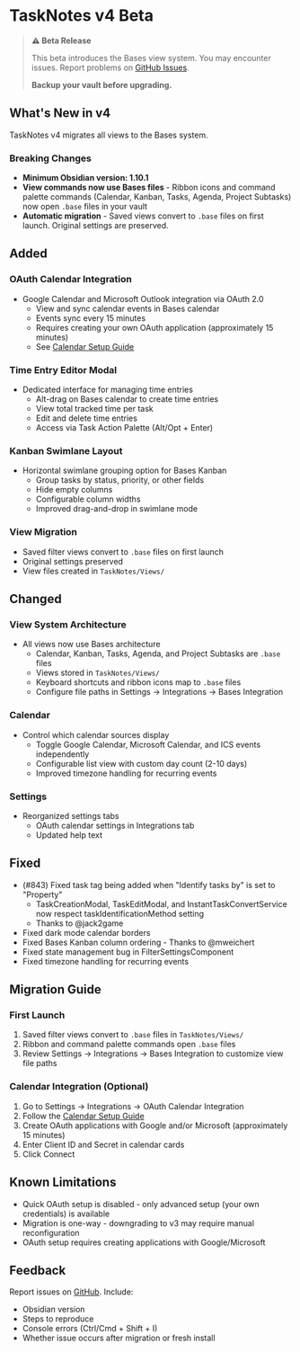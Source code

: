 # TaskNotes v4 Beta

> **⚠️ Beta Release**
>
> This beta introduces the Bases view system. You may encounter issues. Report problems on [GitHub Issues](https://github.com/callumalpass/tasknotes/issues).
>
> **Backup your vault before upgrading.**

## What's New in v4

TaskNotes v4 migrates all views to the Bases system.

### Breaking Changes

- **Minimum Obsidian version: 1.10.1**
- **View commands now use Bases files** - Ribbon icons and command palette commands (Calendar, Kanban, Tasks, Agenda, Project Subtasks) now open `.base` files in your vault
- **Automatic migration** - Saved views convert to `.base` files on first launch. Original settings are preserved.

## Added

### OAuth Calendar Integration

- Google Calendar and Microsoft Outlook integration via OAuth 2.0
  - View and sync calendar events in Bases calendar
  - Events sync every 15 minutes
  - Requires creating your own OAuth application (approximately 15 minutes)
  - See [Calendar Setup Guide](https://callumalpass.github.io/tasknotes/calendar-setup)

### Time Entry Editor Modal

- Dedicated interface for managing time entries
  - Alt-drag on Bases calendar to create time entries
  - View total tracked time per task
  - Edit and delete time entries
  - Access via Task Action Palette (Alt/Opt + Enter)

### Kanban Swimlane Layout

- Horizontal swimlane grouping option for Bases Kanban
  - Group tasks by status, priority, or other fields
  - Hide empty columns
  - Configurable column widths
  - Improved drag-and-drop in swimlane mode

### View Migration

- Saved filter views convert to `.base` files on first launch
- Original settings preserved
- View files created in `TaskNotes/Views/`

## Changed

### View System Architecture

- All views now use Bases architecture
  - Calendar, Kanban, Tasks, Agenda, and Project Subtasks are `.base` files
  - Views stored in `TaskNotes/Views/`
  - Keyboard shortcuts and ribbon icons map to `.base` files
  - Configure file paths in Settings → Integrations → Bases Integration

### Calendar

- Control which calendar sources display
  - Toggle Google Calendar, Microsoft Calendar, and ICS events independently
  - Configurable list view with custom day count (2-10 days)
  - Improved timezone handling for recurring events

### Settings

- Reorganized settings tabs
  - OAuth calendar settings in Integrations tab
  - Updated help text

## Fixed

- (#843) Fixed task tag being added when "Identify tasks by" is set to "Property"
  - TaskCreationModal, TaskEditModal, and InstantTaskConvertService now respect taskIdentificationMethod setting
  - Thanks to @jack2game
- Fixed dark mode calendar borders
- Fixed Bases Kanban column ordering - Thanks to @mweichert
- Fixed state management bug in FilterSettingsComponent
- Fixed timezone handling for recurring events

## Migration Guide

### First Launch

1. Saved filter views convert to `.base` files in `TaskNotes/Views/`
2. Ribbon and command palette commands open `.base` files
3. Review Settings → Integrations → Bases Integration to customize view file paths

### Calendar Integration (Optional)

1. Go to Settings → Integrations → OAuth Calendar Integration
2. Follow the [Calendar Setup Guide](https://callumalpass.github.io/tasknotes/calendar-setup)
3. Create OAuth applications with Google and/or Microsoft (approximately 15 minutes)
4. Enter Client ID and Secret in calendar cards
5. Click Connect

## Known Limitations

- Quick OAuth setup is disabled - only advanced setup (your own credentials) is available
- Migration is one-way - downgrading to v3 may require manual reconfiguration
- OAuth setup requires creating applications with Google/Microsoft

## Feedback

Report issues on [GitHub](https://github.com/callumalpass/tasknotes/issues). Include:

- Obsidian version
- Steps to reproduce
- Console errors (Ctrl/Cmd + Shift + I)
- Whether issue occurs after migration or fresh install


